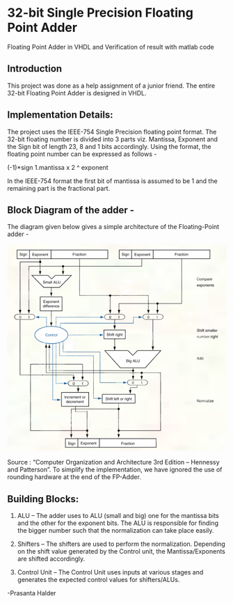 # 32-bit Single Precision Floating Point Adder
Floating Point Adder in VHDL and Verification of result with matlab code

## Introduction
This project was done as a help assignment of a junior friend. The entire 32-bit Floating Point Adder is designed in VHDL. 

## Implementation Details:
The project uses the IEEE-754 Single Precision floating point format. The  32-bit floating number is divided into 3 parts viz. Mantissa, Exponent and the Sign bit of length 23, 8 and 1 bits accordingly. Using the format, the floating point number can be expressed as follows -

(-1)*sign 1.mantissa x 2 ^ exponent

In the IEEE-754 format the first bit of mantissa is assumed to be 1 and the remaining part is the fractional part.

## Block Diagram of the adder -
The diagram given below gives a simple architecture of the Floating-Point adder -

![Alt text](docs/block.png?raw=true "Floting Point Adder Block Diagram")

Source : “Computer Organization and Architecture 3rd Edition – Hennessy and Patterson”.
To simplify the implementation, we have ignored the use of rounding hardware at the end of the FP-Adder.

## Building Blocks:

1. ALU – The adder uses to ALU (small and big) one for the mantissa bits and the other for the exponent bits. The ALU is responsible for finding the bigger number such that the normalization can take place easily.

2. Shifters – The shifters are used to perform the normalization. Depending on the shift value generated by the Control unit, the Mantissa/Exponents are shifted accordingly.

3. Control Unit – The Control Unit uses inputs at various stages and generates the expected control values for shifters/ALUs.


-Prasanta Halder
